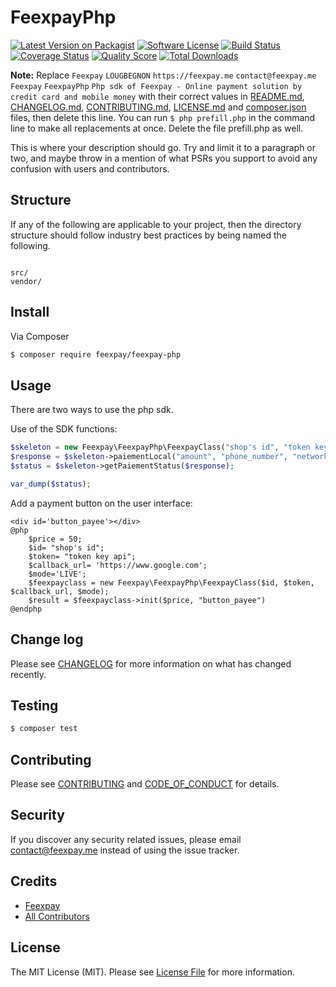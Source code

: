 # FeexpayPhp

[![Latest Version on Packagist][ico-version]][link-packagist]
[![Software License][ico-license]](LICENSE.md)
[![Build Status][ico-travis]][link-travis]
[![Coverage Status][ico-scrutinizer]][link-scrutinizer]
[![Quality Score][ico-code-quality]][link-code-quality]
[![Total Downloads][ico-downloads]][link-downloads]

**Note:** Replace ```Feexpay``` ```LOUGBEGNON``` ```https://feexpay.me``` ```contact@feexpay.me``` ```Feexpay``` ```FeexpayPhp``` ```Php sdk of Feexpay - Online payment solution by credit card and mobile money``` with their correct values in [README.md](README.md), [CHANGELOG.md](CHANGELOG.md), [CONTRIBUTING.md](CONTRIBUTING.md), [LICENSE.md](LICENSE.md) and [composer.json](composer.json) files, then delete this line. You can run `$ php prefill.php` in the command line to make all replacements at once. Delete the file prefill.php as well.

This is where your description should go. Try and limit it to a paragraph or two, and maybe throw in a mention of what
PSRs you support to avoid any confusion with users and contributors.

## Structure

If any of the following are applicable to your project, then the directory structure should follow industry best practices by being named the following.

```

src/
vendor/
```


## Install

Via Composer

``` bash
$ composer require feexpay/feexpay-php
```

## Usage

There are two ways to use the php sdk. 

Use of the SDK functions: 


``` php
$skeleton = new Feexpay\FeexpayPhp\FeexpayClass("shop's id", "token key API", "shop's id", "callback_url", "mode (LIVE, SANDBOX)");
$response = $skeleton->paiementLocal("amount", "phone_number", "network (MTN, MOOV)", "Jon Doe","jondoe@gmail.com");
$status = $skeleton->getPaiementStatus($response);

var_dump($status);
```

Add a payment button on the user interface:

```
<div id='button_payee'></div>
@php
    $price = 50;
    $id= "shop's id";
    $token= "token key api";
    $callback_url= 'https://www.google.com';
    $mode='LIVE';
    $feexpayclass = new Feexpay\FeexpayPhp\FeexpayClass($id, $token, $callback_url, $mode);
    $result = $feexpayclass->init($price, "button_payee")
@endphp
```

## Change log

Please see [CHANGELOG](CHANGELOG.md) for more information on what has changed recently.

## Testing

``` bash
$ composer test
```

## Contributing

Please see [CONTRIBUTING](CONTRIBUTING.md) and [CODE_OF_CONDUCT](CODE_OF_CONDUCT.md) for details.

## Security

If you discover any security related issues, please email contact@feexpay.me instead of using the issue tracker.

## Credits

- [Feexpay][link-author]
- [All Contributors][link-contributors]

## License

The MIT License (MIT). Please see [License File](LICENSE.md) for more information.

[ico-version]: https://img.shields.io/packagist/v/Feexpay/FeexpayPhp.svg?style=flat-square
[ico-license]: https://img.shields.io/badge/license-MIT-brightgreen.svg?style=flat-square
[ico-travis]: https://img.shields.io/travis/Feexpay/FeexpayPhp/master.svg?style=flat-square
[ico-scrutinizer]: https://img.shields.io/scrutinizer/coverage/g/Feexpay/FeexpayPhp.svg?style=flat-square
[ico-code-quality]: https://img.shields.io/scrutinizer/g/Feexpay/FeexpayPhp.svg?style=flat-square
[ico-downloads]: https://img.shields.io/packagist/dt/Feexpay/FeexpayPhp.svg?style=flat-square

[link-packagist]: https://packagist.org/packages/Feexpay/FeexpayPhp
[link-travis]: https://travis-ci.org/Feexpay/FeexpayPhp
[link-scrutinizer]: https://scrutinizer-ci.com/g/Feexpay/FeexpayPhp/code-structure
[link-code-quality]: https://scrutinizer-ci.com/g/Feexpay/FeexpayPhp
[link-downloads]: https://packagist.org/packages/Feexpay/FeexpayPhp
[link-author]: https://github.com/LOUGBEGNON
[link-contributors]: ../../contributors
